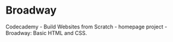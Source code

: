 # Broadway
Codecademy - Build Websites from Scratch - homepage project - Broadway: Basic HTML and CSS.
